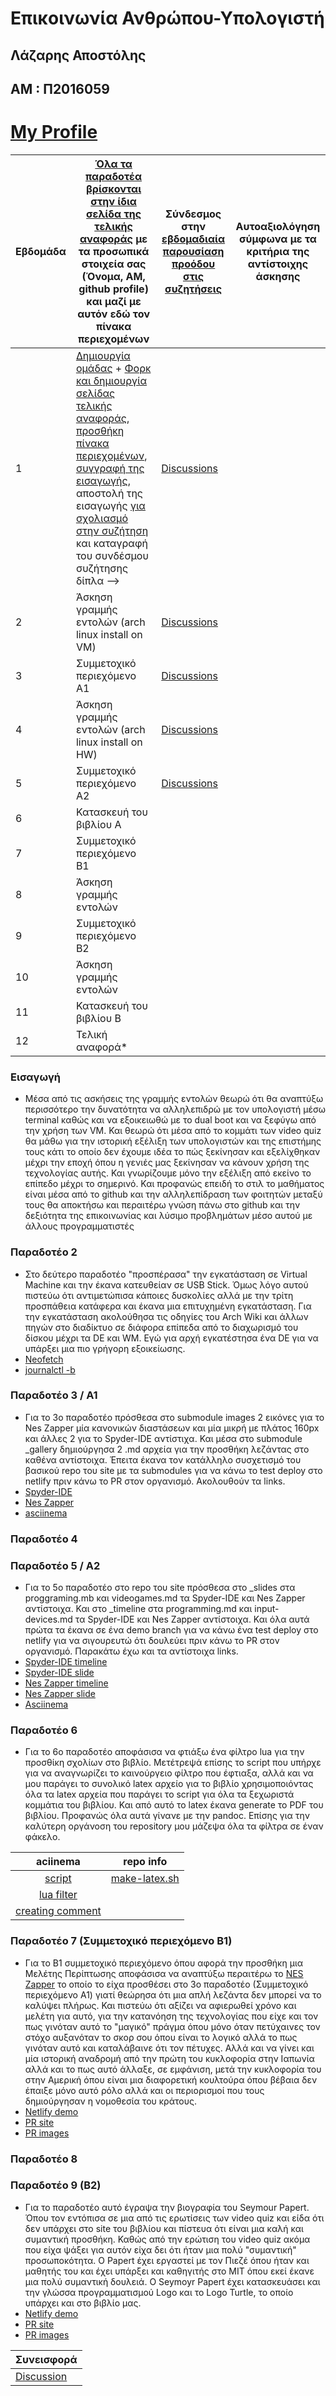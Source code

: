 # Επικοινωνία Ανθρώπου-Υπολογιστή

## Λάζαρης Αποστόλης
## ΑΜ : Π2016059
# [My Profile](https://github.com/ApoLaz)

| Εβδομάδα | [Όλα τα παραδοτέα βρίσκονται στην ίδια σελίδα της τελικής αναφοράς](https://courses-ionio.github.io/help/deliverables/) με τα προσωπικά στοιχεία σας (Όνομα, ΑΜ, github profile) και μαζί με αυτόν εδώ τον πίνακα περιεχομένων | Σύνδεσμος στην [εβδομαδιαία παρουσίαση προόδου στις συζητήσεις](https://github.com/courses-ionio/help/discussions/categories/show-and-tell) | Αυτοαξιολόγηση σύμφωνα με τα κριτήρια της αντίστοιχης άσκησης |
| --- | --- | --- | --- |
| 1 |  [Δημιουργία ομάδας](https://github.com/courses-ionio/hci/discussions/1794) + [Φορκ και δημιουργία σελίδας τελικής αναφοράς](https://courses-ionio.github.io/help/guide/), [προσθήκη πίνακα περιεχομένων](https://raw.githubusercontent.com/courses-ionio/hci/master/README.md), [συγγραφή της εισαγωγής](https://courses-ionio.github.io/help/intro/), αποστολή της εισαγωγής [για σχολιασμό στην συζήτηση](https://github.com/courses-ionio/help/discussions/categories/show-and-tell) και καταγραφή του συνδέσμου συζήτησης δίπλα --> |[Discussions](https://github.com/courses-ionio/help/discussions/825) | |
| 2 | Άσκηση γραμμής εντολών (arch linux install on VM) | [Discussions](https://github.com/courses-ionio/help/discussions/1240) | |
| 3 | Συμμετοχικό περιεχόμενο A1 | [Discussions](https://github.com/courses-ionio/help/discussions/1241) | |
| 4 | Άσκηση γραμμής εντολών (arch linux install on HW) | [Discussions](https://github.com/courses-ionio/help/discussions/1240) | |
| 5 | Συμμετοχικό περιεχόμενο A2 | [Discussions](https://github.com/courses-ionio/help/discussions/1242) | |
| 6 | Κατασκευή του βιβλίου Α | | |
| 7 | Συμμετοχικό περιεχόμενο B1 | | |
| 8 | Άσκηση γραμμής εντολών | | |
| 9 | Συμμετοχικό περιεχόμενο B2 | | |
| 10 | Άσκηση γραμμής εντολών | | |
| 11 | Κατασκευή του βιβλίου Β | | |
| 12 | Τελική αναφορά* | | |

### Εισαγωγή
* Μέσα από τις ασκήσεις της γραμμής εντολών θεωρώ ότι θα αναπτύξω περισσότερο την δυνατότητα να αλληλεπιδρώ με τον υπολογιστή μέσω terminal καθώς και να εξοικειωθώ με το dual boot και να ξεφύγω από την χρήση των VM. Και θεωρώ ότι μέσα από το κομμάτι των video quiz θα μάθω για την ιστορική εξέλιξη των υπολογιστών και της επιστήμης τους κάτι το οποίο δεν έχουμε ιδέα το πώς ξεκίνησαν και εξελίχθηκαν μέχρι την εποχή όπου η γενιές μας ξεκίνησαν να κάνουν χρήση της τεχνολογίας αυτής. Και γνωρίζουμε μόνο την εξέλιξη από εκείνο το επίπεδο μέχρι το σημερινό. Και προφανώς επειδή το στιλ το μαθήματος είναι μέσα από το github και την αλληλεπίδραση των φοιτητών μεταξύ τους θα αποκτήσω και περαιτέρω γνώση πάνω στο github και την δεξιότητα της επικοινωνίας και λύσιμο προβλημάτων μέσο αυτού με άλλους προγραμματιστές

### Παραδοτέο 2 
* Στο δεύτερο παραδοτέο "προσπέρασα" την εγκατάσταση σε Virtual Machine και την έκανα κατευθείαν σε USB Stick. Όμως λόγο αυτού πιστεύω ότι αντιμετώπισα κάποιες δυσκολίες αλλά με την τρίτη προσπάθεια κατάφερα και έκανα μια επιτυχημένη εγκατάσταση. Για την εγκατάσταση ακολούθησα τις οδηγίες του Arch Wiki και άλλων πηγών στο διαδίκτυο σε διάφορα επίπεδα από το διαχωρισμό του δίσκου μέχρι τα DE και WM. Εγώ για αρχή εγκατέστησα ένα DE για να υπάρξει μια πιο γρήγορη εξοικείωσης.
 * [Neofetch](https://asciinema.org/a/OSsmgEqcpg0v3x6VSEarRdpzr)
 * [journalctl -b](https://asciinema.org/a/jFjUeiKxYpEeuyllmpvzREZwd)

### Παραδοτέο 3 / Α1
* Για το 3ο παραδοτέο πρόσθεσα στο submodule images 2 εικόνες για το Nes Zapper μία κανονικών διαστάσεων και μία μικρή με πλάτος 160px και άλλες 2 για το Spyder-IDE αντίστιχα. Και μέσα στο submodule _gallery δημιούργησα 2 .md αρχεία για την προσθήκη λεζάντας στο καθένα αντίστοιχα. Έπειτα έκανα τον κατάλληλο συσχετισμό του βασικού repo του site με τα submodules για να κάνω το test deploy στο netlify πριν κάνω το PR στον οργανισμό. Ακολουθούν τα links. 
 * [Spyder-IDE](https://guileless-mandazi-a0b198.netlify.app/gallery/spyder-ide/)
 * [Nes Zapper](https://guileless-mandazi-a0b198.netlify.app/gallery/nes-zapper/)
 * [asciinema](https://asciinema.org/a/4Z04Mzts6wUXhoxJhooI5d7JX)
 
### Παραδοτέο 4

### Παραδοτέο 5 / Α2
* Για το 5ο παραδοτέο στο repo του site πρόσθεσα στο _slides στα proggraming.mb και videogames.md τα Spyder-IDE και Nes Zapper αντίστοιχα. Και στο _timeline στα programming.md και input-devices.md τα Spyder-IDE και Nes Zapper αντίστοιχα. Και όλα αυτά πρώτα τα έκανα σε ένα demo branch για να κάνω ένα test deploy στο netlify για να σιγουρευτώ ότι δουλεύει πριν κάνω το PR στον οργανισμό. Παρακάτω έχω και τα αντίστοιχα links.
 * [Spyder-IDE timeline](https://guileless-mandazi-a0b198.netlify.app//timeline/programming/)
 * [Spyder-IDE slide](https://guileless-mandazi-a0b198.netlify.app//slides/programming/)
 * [Nes Zapper timeline](https://guileless-mandazi-a0b198.netlify.app//timeline/input-devices/)
 * [Nes Zapper slide](https://guileless-mandazi-a0b198.netlify.app//slides/videogames/)
 * [Asciinema](https://asciinema.org/a/wOk4ayYCl3tGLo6lGG4apxYve)

### Παραδοτέο 6
* Για το 6ο παραδοτέο αποφάσισα να φτιάξω ένα φίλτρο lua για την προσθίκη σχολίων στο βιβλίο. Μετέτρεψά επίσης το script που υπήρχε για να αναγνωρίζει το καινούργειο φίλτρο που έφτιαξα, αλλά και να μου παράγει το συνολικό latex αρχείο για το βιβλίο χρησιμοποιόντας όλα τα latex αρχεία που παράγει το script για όλα τα ξεχωριστά κομμάτια του βιβλίου. Και από αυτό το latex έκανα generate το PDF του βιβλίου. Προφανώς όλα αυτά γίνανε με την pandoc. Επίσης για την καλύτερη οργάνοση του repository μου μάζεψα όλα τα φίλτρα σε έναν φάκελο.

|aciinema|repo info|
|:---:|:---:|
|[script](https://asciinema.org/a/BBSpoeT9j5AirsEwqcjuvMkQb)|[make-latex.sh](https://github.com/ApoLaz/kallipos/blob/master/make-latex.sh)|
|[lua filter](https://asciinema.org/a/89oXLJNun9DRFQRGcXBsaE9Qz)||
|[creating comment](https://asciinema.org/a/wlp9TaLdWDSX4VKPHwZ8bEND8)||

### Παραδοτέο 7 (Συμμετοχικό περιεχόμενο B1)
* Για τo Β1 συμμετοχικό περιεχόμενο όπου αφορά την προσθήκη μια Μελέτης Περίπτωσης αποφάσισα να αναπτύξω περαιτέρω το [NES Zapper]() το οποίο το είχα προσθέσει στο 3ο παραδοτέο (Συμμετοχικό περιεχόμενο Α1) γιατί θεώρησα ότι μια απλή λεζάντα δεν μπορεί να το καλύψει πλήρως. Και πιστεύω ότι αξίζει να αφιερωθεί χρόνο και μελέτη για αυτό, για την κατανόηση της τεχνολογίας που είχε και τον πως γινόταν αυτό το "μαγικό" πράγμα όπου μόνο όταν πετύχαινες τον στόχο αυξανόταν το σκορ σου όπου είναι το λογικό αλλά το πως γινόταν αυτό και καταλάβαινε ότι τον πέτυχες. Αλλά και να γίνει και μία ιστορική αναδρομή από την πρώτη του κυκλοφορία στην Ιαπωνία αλλά και το πως αυτό άλλαξε, σε εμφάνιση, μετά την κυκλοφορία του στην Αμερική όπου είναι μια διαφορετική κουλτούρα όπου βέβαια δεν έπαιξε μόνο αυτό ρόλο αλλά και οι περιορισμοί που τους δημιούργησαν η νομοθεσία του κράτους.
 * [Netlify demo](https://guileless-mandazi-a0b198.netlify.app/case-study/zapper/)
 * [PR site]()
 * [PR images]()

### Παραδοτέο 8

### Παραδοτέο 9 (B2)
* Για το παραδοτέο αυτό έγραψα την βιογραφία του Seymour Papert. Όπου τον εντόπισα σε μια από τις ερωτίσεις των video quiz και είδα ότι δεν υπάρχει στο site του βιβλίου και πίστευα ότι είναι μια καλή και συμαντική προσθήκη. Καθώς από την ερώτιση του video quiz ακόμα που είχα ψάξει για αυτόν είχα δει ότι ήταν μια πολύ "συμαντική" προσωποκότητα. Ο Papert έχει εργαστεί με τον Πιεζέ όπου ήταν και μαθητής του και έχει υπάρξει και καθηγιτής στο MIT όπου εκεί έκανε μια πολύ συμαντική δουλειά. Ο Seymoyr Papert έχει κατασκευάσει και την γλώσσα προγραμματισμού Logo και το Logo Turtle, το οποίο υπάρχει και στο βιβλίο μας.
 * [Netlify demo](https://guileless-mandazi-a0b198.netlify.app/biography/saymour-papert/)
 * [PR site]()
 * [PR images]()


| Συνεισφορά |
|---|
| [Discussion](https://github.com/courses-ionio/help/discussions/1156) |
